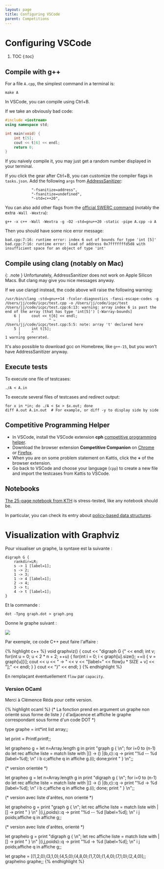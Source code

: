 ```yaml
---
layout: page
title: Configuring VSCode
parent: Competitions
---
```


# Configuring VSCode

1. TOC
{:toc}

## Compile with g++

For a file `A.cpp`, the simplest command in a terminal is:

    make A

In VSCode, you can compile using Ctrl+B.

If we take an obviously bad code:

```c++
#include <iostream>
using namespace std;

int main(void) {
    int t[5];
    cout << t[6] << endl;
    return 0;
}
```

If you naively compile it, you may just get a random number displayed in your terminal.

If you click the gear after Ctrl+B, you can customize the compiler flags in `tasks.json`. Add the following `args` from [AddressSanitizer](https://github.com/google/sanitizers/wiki/addresssanitizer):

                "-fsanitize=address",
                "-fsanitize=undefined",
                "-std=c++20",

You can also add other flags from the [official SWERC command](https://swerc.eu/2024/environment/) (notably the extra `-Wall -Wextra`):

    g++ -x c++ -Wall -Wextra -g -O2 -std=gnu++20 -static -pipe A.cpp -o A

Then you should have some nice error message:

    bad.cpp:7:16: runtime error: index 6 out of bounds for type 'int [5]'
    bad.cpp:7:16: runtime error: load of address 0x7fffffffd5d8 with insufficient space for an object of type 'int'

## Compile using clang (notably on Mac)

{: .note }
Unfortunately, AddressSanitizer does not work on Apple Silicon Macs. But clang may give you nice messages anyway.

If we use clangd instead, the code above will raise the following warning:

    /usr/bin/clang -std=gnu++14 -fcolor-diagnostics -fansi-escape-codes -g /Users/jj/code/icpc/test.cpp -o /Users/jj/code/icpc/test
    /Users/jj/code/icpc/test.cpp:6:13: warning: array index 6 is past the end of the array (that has type 'int[5]') [-Warray-bounds]
        6 |     cout << t[6] << endl;
          |             ^ ~
    /Users/jj/code/icpc/test.cpp:5:5: note: array 't' declared here
        5 |     int t[5];
          |     ^
    1 warning generated.

It's also possible to download gcc on Homebrew, like `g++-15`, but you won't have AddressSanitizer anyway.

## Execute tests

To execute one file of testcases:

    ./A < A.in

To execute several files of testcases and redirect output:

    for x in *in; do ./A < $x > $x.out; done
    diff A.out A.in.out  # For example, or diff -y to display side by side

## Competitive Programming Helper

- In VSCode, install the VSCode extension **cph** [competitive programming helper](https://codeforces.com/blog/entry/116939).
- Download the browser extension **Competitive Companion** on [Chrome](https://chromewebstore.google.com/detail/competitive-companion/cjnmckjndlpiamhfimnnjmnckgghkjbl) or [Firefox](https://addons.mozilla.org/en-US/firefox/addon/competitive-companion/).
- When you are on some problem statement on Kattis, click the **+** of the browser extension.
- Go back to VSCode and choose your language (`cpp`) to create a new file and import the testcases from Kattis to VSCode.

## Notebooks

[The 25-page notebook from KTH](https://github.com/kth-competitive-programming/kactl) is stress-tested, like any notebook should be.

In particular, you can check its entry about [policy-based data structures](https://codeforces.com/blog/entry/11080).

# Visualization with Graphviz

Pour visualiser un graphe, la syntaxe est la suivante :

    digraph G {
        rankdir=LR;
        s -> 1 [label=1];
        s -> 2;
        1 -> 3;
        1 -> 4 [label=1];
        2 -> 4;
        3 -> t;
        4 -> t [label=1];
    }

Et la commande :

    dot -Tpng graph.dot > graph.png

Donne le graphe suivant :

<img src="/static/graphviz.png" />

Par exemple, ce code C++ peut faire l'affaire :

{% highlight c++ %}
void graphviz() {
    cout << "digraph G {" << endl;
    int v;
    for(int u = 0; u < 2 * n + 2; ++u) {
        for(int i = 0; i < graph[u].size(); ++i) {
            v = graph[u][i];
            cout << u << " -> " << v << "[label=" << flow[u * SIZE + v] << "];" << endl;
        }
    }
    cout << "}" << endl;
}
{% endhighlight %}

En remplaçant éventuellement `flow` par `capacity`.

### Version OCaml

Merci à Clémence Réda pour cette version.

{% highlight ocaml %}
(* La fonction prend en argument un graphe non orienté sous forme de liste *)
(* d'adjacence et affiche le graphe correspondant sous forme d'un code DOT *)

type graphe = int*int list array;;

let print = Printf.printf;;

let grapheno g = 
  let n=Array.length g in
  print "graph g { \n";
  for i=0 to (n-1) do
     let rec affiche liste = match liste with
      |[] -> ()
      |(b,c)::q -> print "%d -- %d [label=%d]; \n" i b c;affiche q
     in affiche g.(i);
  done;print " } \n";;

(* version orientée *)

let grapheo g = 
  let n=Array.length g in
  print "digraph g { \n";
  for i=0 to (n-1) do
     let rec affiche liste = match liste with
      |[] -> ()
      |(b,c)::q -> print "%d -> %d [label=%d]; \n" i b c;affiche q
     in affiche g.(i);
  done; print " } \n";;

(* version avec liste d'arêtes, non orienté *)

let graphelno g =
   print "graph g { \n";
   let rec affiche liste = match liste with
     |[] -> print " } \n"
     |(i,j,poids)::q -> print "%d -- %d [label=%d]; \n" i j poids;affiche q
   in affiche g;;

(* version avec liste d'arêtes, orienté *)

let graphelo g =
   print "digraph g { \n";
   let rec affiche liste = match liste with
     |[] -> print " } \n"
     |(i,j,poids)::q -> print "%d -> %d [label=%d]; \n" i j poids;affiche q
   in affiche g;;

let graphe = [(1,2,0);(3,1,0);(4,5,0);(4,8,0);(1,7,0);(1,4,0);(7,1,0);(2,4,0)];;
graphelno graphe;;
{% endhighlight %}

